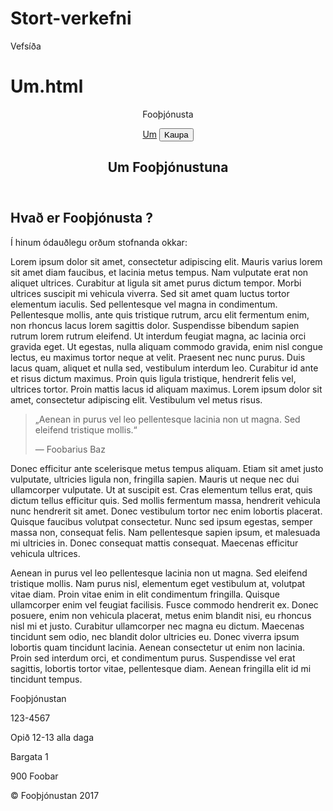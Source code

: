 # Stort-verkefni
Vefsíða

# Um.html

<!doctype html>
<html class="grid" lang="is">
  <head>
    <meta charset="utf-8">
    <title>Stort Verkefni 6 - Um</title>
    <link href="https://fonts.googleapis.com/css?family=Lato|Merriweather" rel="stylesheet">
    <link rel="stylesheet" href="styles.css">
    <link rel="stylesheet" href="grid.css">
  </head>
</head>
<body>
  <header class="header col-12">
    <section class="header__top_bar col-12">
      <p>Fooþjónusta</p>
      <nav class="header__nav">
        <a href="">Um</a>
        <button class="button">Kaupa</button>
      </nav>
    </section>
    <section class="header__image col-12 row col offset_wider">
    <heading class="heading col-6">
      <h1 class="heading--two">Um Fooþjónustuna</h1>
    </heading>
  </section>
  </header>
  <main>
    <section class="main_content">
      <h2 class="heading heading--three">Hvað er Fooþjónusta ?</h2>
      <p class="text text__p">
        Í hinum ódauðlegu orðum stofnanda okkar:
      </p>
      <p class="text text__p">
        Lorem ipsum dolor sit amet, consectetur adipiscing elit. Mauris varius
        lorem sit amet diam faucibus, et lacinia metus tempus. Nam vulputate
        erat non aliquet ultrices. Curabitur at ligula sit amet purus dictum
        tempor. Morbi ultrices suscipit mi vehicula viverra. Sed sit amet quam
        luctus tortor elementum iaculis. Sed pellentesque vel magna in
        condimentum. Pellentesque mollis, ante quis tristique rutrum, arcu
        elit fermentum enim, non rhoncus lacus lorem sagittis dolor.
        Suspendisse bibendum sapien rutrum lorem rutrum eleifend. Ut interdum
        feugiat magna, ac lacinia orci gravida eget. Ut egestas, nulla aliquam
        commodo gravida, enim nisl congue lectus, eu maximus tortor neque at
        velit. Praesent nec nunc purus. Duis lacus quam, aliquet et nulla sed,
        vestibulum interdum leo. Curabitur id ante et risus dictum maximus.
        Proin quis ligula tristique, hendrerit felis vel, ultrices tortor.
        Proin mattis lacus id aliquam maximus. Lorem ipsum dolor sit amet,
        consectetur adipiscing elit. Vestibulum vel metus risus.
      </p>
      <aside class="aside col-7">
        <blockquote class="blockquote">
          <p>„Aenean in purus vel leo pellentesque lacinia non ut magna.
          Sed eleifend tristique mollis.“</p>
          <p class="text text_p">— Foobarius Baz</p>
        </blockquote>
      </aside>
      <p class="text text__p">
        Donec efficitur ante scelerisque metus tempus aliquam. Etiam sit amet
        justo vulputate, ultricies ligula non, fringilla sapien. Mauris ut
        neque nec dui ullamcorper vulputate. Ut at suscipit est. Cras elementum
        tellus erat, quis dictum tellus efficitur quis. Sed mollis fermentum
        massa, hendrerit vehicula nunc hendrerit sit amet. Donec vestibulum
        tortor nec enim lobortis placerat. Quisque faucibus volutpat
        consectetur. Nunc sed ipsum egestas, semper massa non, consequat felis.
        Nam pellentesque sapien ipsum, et malesuada mi ultricies in. Donec
        consequat mattis consequat. Maecenas efficitur vehicula ultrices.
      </p>
      <p class="text text__p">
        Aenean in purus vel leo pellentesque lacinia non ut magna. Sed eleifend
        tristique mollis. Nam purus nisl, elementum eget vestibulum at,
        volutpat vitae diam. Proin vitae enim in elit condimentum fringilla.
        Quisque ullamcorper enim vel feugiat facilisis. Fusce commodo hendrerit
        ex. Donec posuere, enim non vehicula placerat, metus enim blandit nisi,
        eu rhoncus nisl mi et justo. Curabitur ullamcorper nec magna eu dictum.
        Maecenas tincidunt sem odio, nec blandit dolor ultricies eu.
        Donec viverra ipsum lobortis quam tincidunt lacinia. Aenean consectetur
        ut enim non lacinia. Proin sed interdum orci, et condimentum purus.
        Suspendisse vel erat sagittis, lobortis tortor vitae, pellentesque diam.
        Aenean fringilla elit id mi tincidunt tempus.
      </p>
    </section>
  </main>
  <footer class="footer row offset_wider">
    <div class="footer__higher_text_parent col-12">
      <div class="footer__higher_text--one">
        <p>Fooþjónustan</p>
        <p>123-4567</p>
      </div>
      <div class="footer__higher_text--two">
        <p>Opið 12-13 alla daga</p>
        <p>Bargata 1</p>
        <p>900 Foobar</p>
      </div>
    </div>
    <div class="footer__lower_text offset_thinner">
      <p class="text__p">
        © Fooþjónustan 2017
      </p>
    </div>
  </footer>
  </body>
</html>
